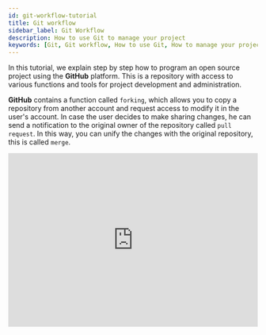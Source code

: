 ```yaml
---
id: git-workflow-tutorial 
title: Git workflow
sidebar_label: Git Workflow
description: How to use Git to manage your project 
keywords: [Git, Git workflow, How to use Git, How to manage your project, How to use Git to manage your project?, workflow git]
---
```


In this tutorial, we explain step by step how to program an open source project using the **GitHub** platform. This is a repository with access to various functions and tools for project development and administration.

**GitHub** contains a function called `forking`, which allows you to copy a repository from another account and request access to modify it in the user's account. In case the user decides to make sharing changes, he can send a notification to the original owner of the repository called `pull request`. In this way, you can unify the changes with the original repository, this is called `merge`.

 <iframe width="100%" height="350" src="https://www.youtube.com/embed/K33cFzHWBt0" frameborder="0" allowfullscreen="true"></iframe>
